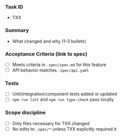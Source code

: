 ### Task ID
- TXX

### Summary
- What changed and why (1–3 bullets)

### Acceptance Criteria (link to spec)
- [ ] Meets criteria in `.spec/spec.md` for this feature
- [ ] API behavior matches `.spec/api.yaml`

### Tests
- [ ] Unit/integration/component tests added or updated
- [ ] `npm run lint` and `npm run type-check` pass locally

### Scope discipline
- [ ] Only files necessary for TXX changed
- [ ] No edits to `.spec/*` unless TXX explicitly required it
